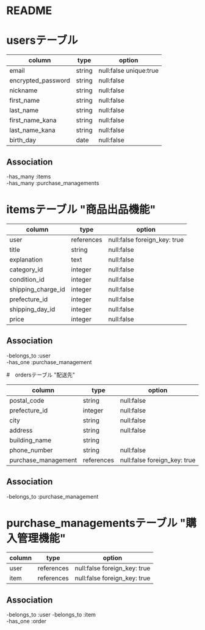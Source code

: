 # README

# usersテーブル　　

|        column      |   type   |         option          |
|--------------------|----------|------------------------ |
| email              |  string  | null:false unique:true  |
| encrypted_password |  string  | null:false              |
| nickname           |  string  | null:false              |
| first_name         |  string  | null:false              |
| last_name          |  string  | null:false              |
| first_name_kana    |  string  | null:false              |
| last_name_kana     |  string  | null:false              |
| birth_day          |   date   | null:false              |

## Association
-has_many :items  
-has_many :purchase_managements  

# itemsテーブル "商品出品機能"

|          column         |     type     |            option            |
|-------------------------|--------------|------------------------------|
| user                    |  references  | null:false foreign_key: true |
| title                   |    string    | null:false                   |
| explanation             |     text     | null:false                   |
| category_id             |    integer   | null:false                   |
| condition_id            |    integer   | null:false                   |
| shipping_charge_id      |    integer   | null:false                   |
| prefecture_id           |    integer   | null:false                   |
| shipping_day_id         |    integer   | null:false                   |
| price                   |    integer   | null:false                   |

## Association
-belongs_to :user  
-has_one :purchase_management  

#　ordersテーブル "配送先"

|          column         |     type     |            option            |
|-------------------------|--------------|------------------------------|
| postal_code             |    string    | null:false                   |
| prefecture_id           |    integer   | null:false                   |
| city                    |    string    | null:false                   |
| address                 |    string    | null:false                   |
| building_name           |    string    |                              |
| phone_number            |    string    | null:false                   |
| purchase_management     |  references  | null:false foreign_key: true |


## Association  
-belongs_to :purchase_management  

# purchase_managementsテーブル "購入管理機能"

|          column         |     type     |            option            |
|-------------------------|--------------|------------------------------|
| user                    |  references  | null:false foreign_key: true |
| item                    |  references  | null:false foreign_key: true |

## Association  
-belongs_to :user 
-belongs_to :item  
-has_one :order




